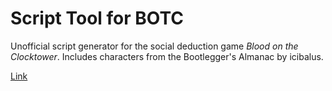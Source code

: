 # Script Tool for BOTC
Unofficial script generator for the social deduction game *Blood on the Clocktower*.
Includes characters from the Bootlegger's Almanac by icibalus.

[Link](https://homebrew-script-tool.vercel.app/)

